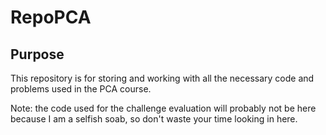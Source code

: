 <h1>RepoPCA</h1>

<h2>Purpose</h2>
<p>This repository is for storing and working with all the necessary code and problems used in the PCA course.</p>

<p>Note: the code used for the challenge evaluation will probably not be here because I am a selfish soab, so don't waste your time looking in here.</p>
